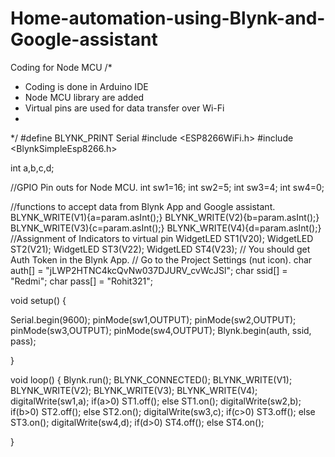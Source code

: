 # Home-automation-using-Blynk-and-Google-assistant


Coding for Node MCU
/* 
 *  Coding is done in Arduino IDE 
 *  Node MCU library are added 
 *  Virtual pins are used for data transfer over Wi-Fi
 *  
 
*/
#define BLYNK_PRINT Serial
#include <ESP8266WiFi.h>
#include <BlynkSimpleEsp8266.h>

int a,b,c,d;


//GPIO Pin outs for Node MCU.
int sw1=16;
int sw2=5;
int sw3=4;
int sw4=0; 

//functions to accept data from Blynk App and Google assistant.
BLYNK_WRITE(V1){a=param.asInt();}
BLYNK_WRITE(V2){b=param.asInt();}
BLYNK_WRITE(V3){c=param.asInt();}
BLYNK_WRITE(V4){d=param.asInt();}
//Assignment of Indicators to virtual pin
WidgetLED ST1(V20);
WidgetLED ST2(V21);
WidgetLED ST3(V22);
WidgetLED ST4(V23);
// You should get Auth Token in the Blynk App.
// Go to the Project Settings (nut icon).
char auth[] = "jLWP2HTNC4kcQvNw037DJURV_cvWcJSl";
char ssid[] = "Redmi";
char pass[] = "Rohit321";

void setup()
{
  
  Serial.begin(9600);
  pinMode(sw1,OUTPUT);
  pinMode(sw2,OUTPUT);
  pinMode(sw3,OUTPUT);
  pinMode(sw4,OUTPUT);
  Blynk.begin(auth, ssid, pass);

}

void loop()
{
  Blynk.run();
  BLYNK_CONNECTED();
  BLYNK_WRITE(V1);
  BLYNK_WRITE(V2);
  BLYNK_WRITE(V3);
  BLYNK_WRITE(V4);
  digitalWrite(sw1,a);
   if(a>0)
    ST1.off();
   else
    ST1.on(); 
  digitalWrite(sw2,b);
  if(b>0)
    ST2.off();
   else
    ST2.on(); 
  digitalWrite(sw3,c);
   if(c>0)
    ST3.off();
   else
    ST3.on();
  digitalWrite(sw4,d); 
   if(d>0)
    ST4.off();
   else
    ST4.on();
             
}








